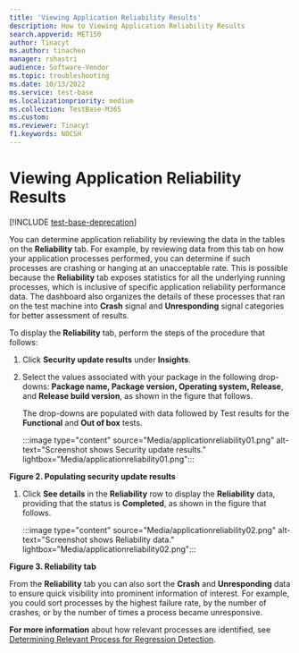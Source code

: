 ```yaml
---
title: 'Viewing Application Reliability Results'
description: How to Viewing Application Reliability Results
search.appverid: MET150
author: Tinacyt
ms.author: tinachen
manager: rshastri
audience: Software-Vendor
ms.topic: troubleshooting
ms.date: 10/13/2022
ms.service: test-base
ms.localizationpriority: medium
ms.collection: TestBase-M365
ms.custom:
ms.reviewer: Tinacyt
f1.keywords: NOCSH
---
```


# Viewing Application Reliability Results

[!INCLUDE [test-base-deprecation](./includes/test-base-deprecation.md)]

You can determine application reliability by reviewing the data in the tables on the **Reliability** tab. For example, by reviewing data from this tab on how your application processes performed, you can determine if such processes are crashing or hanging at an unacceptable rate. This is possible because the **Reliability** tab exposes statistics for all the underlying running processes, which is inclusive of specific application reliability performance data. The dashboard also organizes the details of these processes that ran on the test machine into **Crash** signal and **Unresponding** signal categories for better assessment of results.

To display the **Reliability** tab, perform the steps of the procedure that follows:

1. Click **Security update results** under **Insights**.
1. Select the values associated with your package in the following drop-downs: **Package name, Package version, Operating system, Release**, and **Release build version**, as shown in the figure that follows.

   The drop-downs are populated with data followed by Test results for the **Functional** and **Out of box** tests.

   :::image type="content" source="Media/applicationreliability01.png" alt-text="Screenshot shows Security update results." lightbox="Media/applicationreliability01.png":::

**Figure 2. Populating security update results**

1. Click **See details** in the **Reliability** row to display the **Reliability** data, providing that the status is **Completed**, as shown in the figure that follows.

   :::image type="content" source="Media/applicationreliability02.png" alt-text="Screenshot shows Reliability data." lightbox="Media/applicationreliability02.png":::

**Figure 3. Reliability tab**

From the **Reliability** tab you can also sort the **Crash** and **Unresponding** data to ensure quick visibility into prominent information of interest. For example, you could sort processes by the highest failure rate, by the number of crashes, or by the number of times a process became unresponsive.

**For more information** about how relevant processes are identified, see [Determining Relevant Process for Regression Detection](determine-relevant-processes-regression-detection.md).
